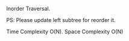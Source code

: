 Inorder Traversal. 

PS: Please update left subtree for reorder it.


Time Complexity O(N). Space Complexity O(N)